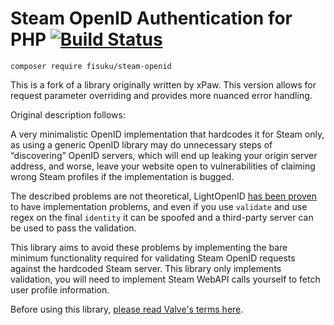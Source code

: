 # Steam OpenID Authentication for PHP [![Build Status](https://travis-ci.org/fisuku/php-steam-openid.svg?branch=master)](https://travis-ci.org/fisuku/php-steam-openid)

```
composer require fisuku/steam-openid
```

This is a fork of a library originally written by xPaw. This version allows for request parameter overriding and provides more nuanced error handling.

Original description follows:

A very minimalistic OpenID implementation that hardcodes it for Steam only,
as using a generic OpenID library may do unnecessary steps of “discovering”
OpenID servers, which will end up leaking your origin server address, and worse,
leave your website open to vulnerabilities of claiming wrong Steam profiles if the implementation is bugged.

The described problems are not theoretical, LightOpenID
[has been proven](https://twitter.com/thexpaw/status/1088207320977412097)
to have implementation problems, and even if you use `validate` and use regex on the final
`identity` it can be spoofed and a third-party server can be used to pass the validation.

This library aims to avoid these problems by implementing the bare minimum functionality required
for validating Steam OpenID requests against the hardcoded Steam server. This library only implements
validation, you will need to implement Steam WebAPI calls yourself to fetch user profile information.

Before using this library, [please read Valve's terms here](https://steamcommunity.com/dev).
